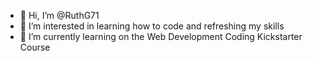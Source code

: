 - 👋 Hi, I’m @RuthG71
- 👀 I’m interested in learning how to code and refreshing my skills
- 🌱 I’m currently learning on the Web Development Coding Kickstarter Course


<!---
RuthG71/RuthG71 is a ✨ special ✨ repository because its `README.md` (this file) appears on your GitHub profile.
You can click the Preview link to take a look at your changes.
--->
